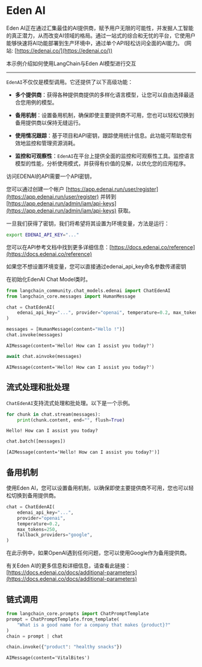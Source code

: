 # Eden AI

Eden AI正在通过汇集最佳的AI提供商，赋予用户无限的可能性，并发掘人工智能的真正潜力，从而改变AI领域的格局。通过一站式的综合和无忧的平台，它使用户能够快速将AI功能部署到生产环境中，通过单个API轻松访问全面的AI能力。 (网站: [https://edenai.co/](https://edenai.co/))

本示例介绍如何使用LangChain与Eden AI模型进行交互

-----------------------------------------------------------------------------------

`EdenAI`不仅仅是模型调用。它还提供了以下高级功能：

- **多个提供商**：获得各种提供商提供的多样化语言模型，让您可以自由选择最适合您用例的模型。

- **备用机制**：设置备用机制，确保即使主要提供商不可用，您也可以轻松切换到备用提供商以保持无缝运行。

- **使用情况跟踪**：基于项目和API密钥，跟踪使用统计信息。此功能可帮助您有效地监控和管理资源消耗。

- **监控和可观察性**：`EdenAI`在平台上提供全面的监控和可观察性工具。监控语言模型的性能，分析使用模式，并获得有价值的见解，以优化您的应用程序。

访问EDENAI的API需要一个API密钥，

您可以通过创建一个帐户 [https://app.edenai.run/user/register](https://app.edenai.run/user/register) 并转到 [https://app.edenai.run/admin/iam/api-keys](https://app.edenai.run/admin/iam/api-keys) 获取。

一旦我们获得了密钥，我们将希望将其设置为环境变量，方法是运行：

```bash
export EDENAI_API_KEY="..."
```

您可以在API参考文档中找到更多详细信息：[https://docs.edenai.co/reference](https://docs.edenai.co/reference)

如果您不想设置环境变量，您可以直接通过edenai_api_key命名参数传递密钥

在初始化EdenAI Chat Model类时。

```python
from langchain_community.chat_models.edenai import ChatEdenAI
from langchain_core.messages import HumanMessage
```

```python
chat = ChatEdenAI(
    edenai_api_key="...", provider="openai", temperature=0.2, max_tokens=250
)
```

```python
messages = [HumanMessage(content="Hello !")]
chat.invoke(messages)
```

```output
AIMessage(content='Hello! How can I assist you today?')
```

```python
await chat.ainvoke(messages)
```

```output
AIMessage(content='Hello! How can I assist you today?')
```

## 流式处理和批处理

`ChatEdenAI`支持流式处理和批处理。以下是一个示例。

```python
for chunk in chat.stream(messages):
    print(chunk.content, end="", flush=True)
```

```output
Hello! How can I assist you today?
```

```python
chat.batch([messages])
```

```output
[AIMessage(content='Hello! How can I assist you today?')]
```

## 备用机制

使用Eden AI，您可以设置备用机制，以确保即使主要提供商不可用，您也可以轻松切换到备用提供商。

```python
chat = ChatEdenAI(
    edenai_api_key="...",
    provider="openai",
    temperature=0.2,
    max_tokens=250,
    fallback_providers="google",
)
```

在此示例中，如果OpenAI遇到任何问题，您可以使用Google作为备用提供商。

有关Eden AI的更多信息和详细信息，请查看此链接：[https://docs.edenai.co/docs/additional-parameters](https://docs.edenai.co/docs/additional-parameters)

## 链式调用

```python
from langchain_core.prompts import ChatPromptTemplate
prompt = ChatPromptTemplate.from_template(
    "What is a good name for a company that makes {product}?"
)
chain = prompt | chat
```

```python
chain.invoke({"product": "healthy snacks"})
```

```output
AIMessage(content='VitalBites')
```